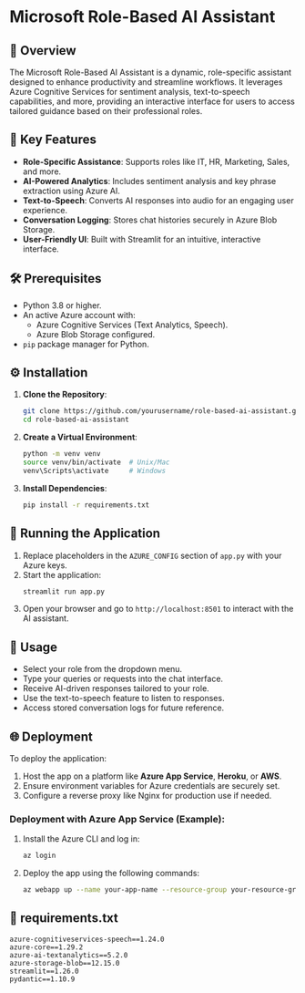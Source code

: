 # Microsoft Role-Based AI Assistant

## 📖 Overview
The Microsoft Role-Based AI Assistant is a dynamic, role-specific assistant designed to enhance productivity and streamline workflows. It leverages Azure Cognitive Services for sentiment analysis, text-to-speech capabilities, and more, providing an interactive interface for users to access tailored guidance based on their professional roles.

## 🌟 Key Features
- **Role-Specific Assistance**: Supports roles like IT, HR, Marketing, Sales, and more.
- **AI-Powered Analytics**: Includes sentiment analysis and key phrase extraction using Azure AI.
- **Text-to-Speech**: Converts AI responses into audio for an engaging user experience.
- **Conversation Logging**: Stores chat histories securely in Azure Blob Storage.
- **User-Friendly UI**: Built with Streamlit for an intuitive, interactive interface.

## 🛠️ Prerequisites
- Python 3.8 or higher.
- An active Azure account with:
  - Azure Cognitive Services (Text Analytics, Speech).
  - Azure Blob Storage configured.
- `pip` package manager for Python.

## ⚙️ Installation
1. **Clone the Repository**:
   ```bash
   git clone https://github.com/yourusername/role-based-ai-assistant.git
   cd role-based-ai-assistant
   ```
2. **Create a Virtual Environment**:
   ```bash
   python -m venv venv
   source venv/bin/activate  # Unix/Mac
   venv\Scripts\activate     # Windows
   ```
3. **Install Dependencies**:
   ```bash
   pip install -r requirements.txt
   ```

## 🚀 Running the Application
1. Replace placeholders in the `AZURE_CONFIG` section of `app.py` with your Azure keys.
2. Start the application:
   ```bash
   streamlit run app.py
   ```
3. Open your browser and go to `http://localhost:8501` to interact with the AI assistant.

## 📘 Usage
- Select your role from the dropdown menu.
- Type your queries or requests into the chat interface.
- Receive AI-driven responses tailored to your role.
- Use the text-to-speech feature to listen to responses.
- Access stored conversation logs for future reference.

## 🌐 Deployment
To deploy the application:
1. Host the app on a platform like **Azure App Service**, **Heroku**, or **AWS**.
2. Ensure environment variables for Azure credentials are securely set.
3. Configure a reverse proxy like Nginx for production use if needed.

### Deployment with Azure App Service (Example):
1. Install the Azure CLI and log in:
   ```bash
   az login
   ```
2. Deploy the app using the following commands:
   ```bash
   az webapp up --name your-app-name --resource-group your-resource-group --runtime PYTHON:3.9
   ```

## 📂 requirements.txt
```plaintext
azure-cognitiveservices-speech==1.24.0
azure-core==1.29.2
azure-ai-textanalytics==5.2.0
azure-storage-blob==12.15.0
streamlit==1.26.0
pydantic==1.10.9
